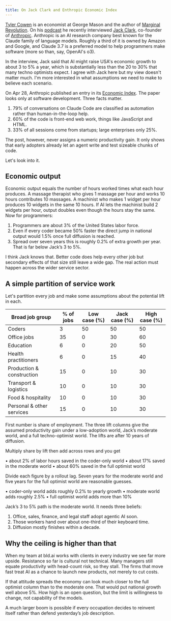 ```yaml
---
title: On Jack Clark and Enthropic Economic Index
---
```


[Tyler Cowen](https://en.wikipedia.org/wiki/Tyler_Cowen) is an economist at George Mason and the author of [Marginal Revolution](https://marginalrevolution.com/). On his [podcast](https://conversationswithtyler.com/) he recently interviewed [Jack Clark](https://x.com/jackclarkSF), co-founder of [Anthropic](https://www.anthropic.com/). Anthropic is an AI research company best known for the Claude family of language models. Roughly a third of it is owned by Amazon and Google, and Claude 3.7 is a preferred model to help programmers make software (more so than, say, OpenAI's o3).

In the interview, Jack said that AI might raise USA's economic growth to about 3 to 5% a year, which is substantially less than the 20 to 30% that many techno optimists expect. I agree with Jack here but my view doesn't matter much. I'm more interested in what assumptions we need to make to believe each scenario.

On Apr 28, Anthropic published an entry in its [Economic Index](https://www.anthropic.com/research/impact-software-development). The paper looks only at software development. Three facts matter.
1. 79% of conversations on Claude Code are classified as automation rather than human-in-the-loop help.
2. 60% of the code is front-end web work, things like JavaScript and HTML.
3. 33% of all sessions come from startups; large enterprises only 25%.

The post, however, never assigns a numeric productivity gain. It only shows that early adopters already let an agent write and test sizeable chunks of code.

Let's look into it.

## Economic output

Economic output equals the number of hours worked times what each hour produces. A massage therapist who gives 1 massage per hour and works 10 hours contributes 10 massages. A machinist who makes 1 widget per hour produces 10 widgets in the same 10 hours. If AI lets the machinist build 2 widgets per hour, output doubles even though the hours stay the same. Now for programmers:

1. Programmers are about 3% of the United States labor force.
2. Even if every coder became 50% faster the direct jump in national output would 1.5% once full diffusion is reached.
3. Spread over seven years this is roughly 0.2% of extra growth per year. That is far below Jack’s 3 to 5%.

I think Jack knows that. Better code does help every other job but secondary effects of that size still leave a wide gap. The real action must happen across the wider service sector.

## A simple partition of service work

Let's partition every job and make some assumptions about the potential lift in each.

| Broad job group            | % of jobs | Low case (%) | Jack case (%) | High case (%) |
|----------------------------|-----------|-------------------|--------------------|--------------------|
| Coders                     | 3  | 50 | 50 | 50 |
| Office jobs                | 35 | 0  | 30 | 60 |
| Education                  | 6  | 0  | 20 | 50 |
| Health practitioners       | 6  | 0  | 15 | 40 |
| Production & construction  | 15 | 0  | 10 | 30 |
| Transport & logistics      | 10 | 0  | 10 | 30 |
| Food & hospitality         | 10 | 0  | 10 | 30 |
| Personal & other services  | 15 | 0  | 10 | 30 |

First number is share of employment. The three lift columns give the assumed productivity gain under a low-adoption world, Jack’s moderate world, and a full techno-optimist world. The lifts are after 10 years of diffusion.

Multiply share by lift then add across rows and you get

• about 2% of labor hours saved in the coder-only world
• about 17% saved in the moderate world
• about 60% saved in the full optimist world

Divide each figure by a rollout lag. Seven years for the moderate world and five years for the full optimist world are reasonable guesses.

• coder-only world adds roughly 0.2% to yearly growth
• moderate world adds roughly 2.5%
• full optimist world adds more than 10%

Jack’s 3 to 5% path is the moderate world. It needs three beliefs:

1.	Office, sales, finance, and legal staff adopt agentic AI soon.
2.	Those workers hand over about one-third of their keyboard time.
3.	Diffusion mostly finishes within a decade.

## Why the ceiling is higher than that

When my team at bld.ai works with clients in every industry we see far more upside. Resistance so far is cultural not technical. Many managers still equate productivity with head-count risk, so they stall. The firms that move fast treat AI as a chance to launch new products, not merely to cut costs.

If that attitude spreads the economy can look much closer to the full optimist column than to the moderate one. That would put national growth well above 5%. How high is an open question, but the limit is willingness to change, not capability of the models.

A much larger boom is possible if every occupation decides to reinvent itself rather than defend yesterday’s job description.